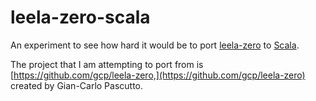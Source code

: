 # leela-zero-scala
An experiment to see how hard it would be to port [leela-zero](https://github.com/gcp/leela-zero) to [Scala](http://www.scala-js.org/).

The project that I am attempting to port from is [https://github.com/gcp/leela-zero,](https://github.com/gcp/leela-zero) created by Gian-Carlo Pascutto. 
